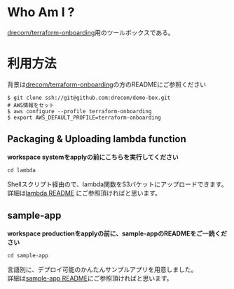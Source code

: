 # Who Am I ?
[drecom/terraform-onboarding](https://github.com/drecom/terraform-onboarding)用のツールボックスである。

# 利用方法
背景は[drecom/terraform-onboarding](https://github.com/drecom/terraform-onboarding)の方のREADMEにご参照ください
```
$ git clone ssh://git@github.com:drecom/demo-box.git
# AWS情報をセット
$ aws configure --profile terraform-onboarding
$ export AWS_DEFAULT_PROFILE=terraform-onboarding
```

## Packaging & Uploading lambda function
__workspace systemをapplyの前にこちらを実行してください__  

```
cd lambda
```

Shellスクリプト経由ので、lambda関数をS3バケットにアップロードできます。  
詳細は[lambda README](./lambda/README.md) にご参照頂ければと思います。

## sample-app
__workspace productionをapplyの前に、sample-appのREADMEをご一読ください__  

```
cd sample-app
```

言語別に、デプロイ可能のかんたんサンプルアプリを用意しました。  
詳細は[sample-app README](./sample-app/README.md)にご参照頂ければと思います。


